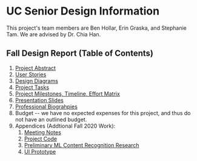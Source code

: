 # UC Senior Design Information

This project's team members are Ben Hollar, Erin Graska, and Stephanie Tam. We are advised by Dr. Chia Han.

## Fall Design Report (Table of Contents)

1. [Project Abstract](https://github.com/benhollar/TheSpiceRack/blob/master/UC%20Senior%20Design/Project%20Description.md)
2. [User Stories](https://github.com/benhollar/TheSpiceRack/blob/master/UC%20Senior%20Design/User%20Stories.md)
3. [Design Diagrams](https://github.com/benhollar/TheSpiceRack/blob/master/UC%20Senior%20Design/Design%20Diagrams.png)
4. [Project Tasks](https://github.com/benhollar/TheSpiceRack/blob/master/UC%20Senior%20Design/Tasklist.md)
5. [Project Milestones, Timeline, Effort Matrix](https://github.com/benhollar/TheSpiceRack/blob/master/UC%20Senior%20Design/Milestones.md)
6. [Presentation Slides](https://github.com/benhollar/TheSpiceRack/blob/master/UC%20Senior%20Design/Fall%202020%20Slides.pdf)
7. [Professional Biograhpies](https://github.com/benhollar/TheSpiceRack/tree/master/UC%20Senior%20Design/Professional%20Biographies)
8. Budget -- we have no expected expenses for this project, and thus do not have an outlined budget.
9. Appendices (Addtional Fall 2020 Work):
   1. [Meeting Notes](https://github.com/benhollar/TheSpiceRack/tree/master/UC%20Senior%20Design/Meeting%20Notes)
   2. [Project Code](https://github.com/benhollar/TheSpiceRack/tree/master/TheSpiceRack)
   3. [Preliminary ML Content Recognition Research](https://github.com/benhollar/TheSpiceRack/issues/3)
   4. [UI Prototype](https://github.com/benhollar/TheSpiceRack/tree/master/UC%20Senior%20Design/UI%20Prototype)
